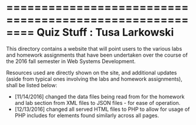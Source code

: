 ========================================================
               Quiz Stuff  :  Tusa Larkowski
========================================================

This directory contains a website that will point users to the various labs and homework assignments that have been undertaken over the course of the 2016 fall semester in Web Systems Development.

Resources used are directly shown on the site, and additional updates (aside from typical ones involving the labs and homework assignments), shall be listed below:

* [11/14/2016] changed the data files being read from for the homework and lab section from XML files to JSON files - for ease of operation.
* [12/13/2016] changed all served HTML files to PHP to allow for usage of PHP includes for elements found similarly across all pages.
